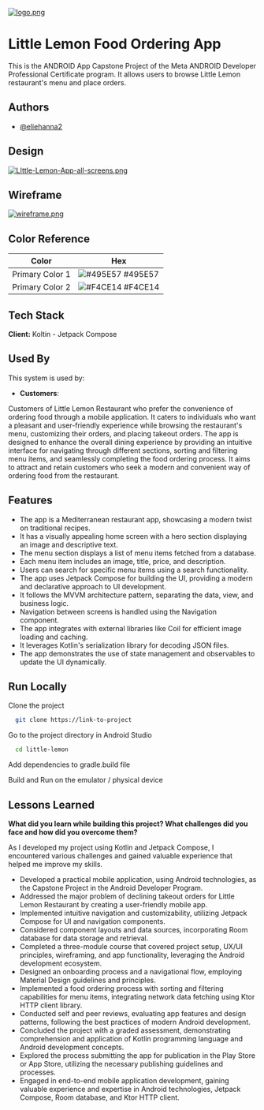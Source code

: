 [![logo.png](https://i.postimg.cc/K8TgbQs8/logo.png)](https://postimg.cc/DS2zdQT9)
# Little Lemon Food Ordering App

This is the ANDROID App Capstone Project of the Meta ANDROID Developer Professional Certificate program. It allows users to browse Little Lemon restaurant's menu and place orders.


## Authors

- [@eliehanna2](https://www.github.com/eliehanna2)



## Design

[![LIttle-Lemon-App-all-screens.png](https://i.postimg.cc/TPXQvK0B/LIttle-Lemon-App-all-screens.png)](https://postimg.cc/Mnd1yKhY)

## Wireframe


[![wireframe.png](https://i.postimg.cc/2SnFGzYG/wireframe.png)](https://postimg.cc/NKfHfv52)
## Color Reference

| Color             | Hex                                                                |
| ----------------- | ------------------------------------------------------------------ |
| Primary Color 1 | ![#495E57](https://via.placeholder.com/10/495E57?text=+) #495E57 |
| Primary Color 2 | ![#F4CE14](https://via.placeholder.com/10/F4CE14?text=+) #F4CE14 |



## Tech Stack

**Client:** Koltin - Jetpack Compose



## Used By

This system is used by:

- **Customers**:

Customers of Little Lemon Restaurant who prefer the convenience of ordering food through a mobile application. It caters to individuals who want a pleasant and user-friendly experience while browsing the restaurant's menu, customizing their orders, and placing takeout orders. The app is designed to enhance the overall dining experience by providing an intuitive interface for navigating through different sections, sorting and filtering menu items, and seamlessly completing the food ordering process. It aims to attract and retain customers who seek a modern and convenient way of ordering food from the restaurant.


## Features

- The app is a Mediterranean restaurant app, showcasing a modern twist on traditional recipes.
- It has a visually appealing home screen with a hero section displaying an image and descriptive text.
- The menu section displays a list of menu items fetched from a database.
- Each menu item includes an image, title, price, and description.
- Users can search for specific menu items using a search functionality.
- The app uses Jetpack Compose for building the UI, providing a modern and declarative approach to UI development.
- It follows the MVVM architecture pattern, separating the data, view, and business logic.
- Navigation between screens is handled using the Navigation component.
- The app integrates with external libraries like Coil for efficient image loading and caching.
- It leverages Kotlin's serialization library for decoding JSON files.
- The app demonstrates the use of state management and observables to update the UI dynamically.
## Run Locally

Clone the project

```bash
  git clone https://link-to-project
```

Go to the project directory in Android Studio

```bash
  cd little-lemon
```

Add dependencies to gradle.build file

Build and Run on the emulator / physical device


## Lessons Learned
**What did you learn while building this project? What challenges did you face and how did you overcome them?**

As I developed my project using Kotlin and Jetpack Compose, I encountered various challenges and gained valuable experience that helped me improve my skills. 

- Developed a practical mobile application, using Android technologies, as the Capstone Project in the Android Developer Program.
- Addressed the major problem of declining takeout orders for Little Lemon Restaurant by creating a user-friendly mobile app.
- Implemented intuitive navigation and customizability, utilizing Jetpack Compose for UI and navigation components.
- Considered component layouts and data sources, incorporating Room database for data storage and retrieval.
- Completed a three-module course that covered project setup, UX/UI principles, wireframing, and app functionality, leveraging the Android development ecosystem.
- Designed an onboarding process and a navigational flow, employing Material Design guidelines and principles.
- Implemented a food ordering process with sorting and filtering capabilities for menu items, integrating network data fetching using Ktor HTTP client library.
- Conducted self and peer reviews, evaluating app features and design patterns, following the best practices of modern Android development.
- Concluded the project with a graded assessment, demonstrating comprehension and application of Kotlin programming language and Android development concepts.
- Explored the process submitting the app for publication in the Play Store or App Store, utilizing the necessary publishing guidelines and processes.
- Engaged in end-to-end mobile application development, gaining valuable experience and expertise in Android technologies, Jetpack Compose, Room database, and Ktor HTTP client.
